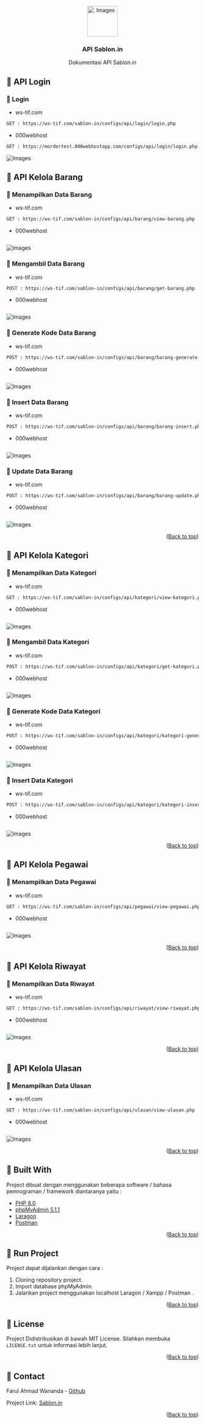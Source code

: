 <div id="top"></div>

<!-- PROJECT LOGO -->
<br />
<div align="center">
  <a href="https://github.com/farulwananda">
    <img src="public/logo.png" alt="Images" width="80" height="80">
  </a>

  <h3 align="center">API Sablon.in</h3>

  <p align="center">
    Dokumentasi API Sablon.in

</div>

<!-- ABOUT THE PROJECT -->

## 📌 API Login

### 🔗 Login

- ws-tif.com

```sh
GET : https://ws-tif.com/sablon-in/configs/api/login/login.php
```

- 000webhost

```sh
GET : https://mordertest.000webhostapp.com/configs/api/login/login.php
```

<img src="public/login.png" alt="Images">

## 📌 API Kelola Barang

### 🔗 Menampilkan Data Barang

- ws-tif.com

```sh
GET : https://ws-tif.com/sablon-in/configs/api/barang/view-barang.php
```

- 000webhost

```sh

```

<img src="public/view-barang.png" alt="Images">

### 🔗 Mengambil Data Barang

- ws-tif.com

```sh
POST : https://ws-tif.com/sablon-in/configs/api/barang/get-barang.php
```

- 000webhost

```sh

```

<img src="public/get-barang.png" alt="Images">

### 🔗 Generate Kode Data Barang

- ws-tif.com

```sh
POST : https://ws-tif.com/sablon-in/configs/api/barang/barang-generate.php
```

- 000webhost

```sh

```

<img src="public/generate-code-barang.png" alt="Images">

### 🔗 Insert Data Barang

- ws-tif.com

```sh
POST : https://ws-tif.com/sablon-in/configs/api/barang/barang-insert.php
```

- 000webhost

```sh

```

<img src="public/barang-insert.png" alt="Images">

### 🔗 Update Data Barang

- ws-tif.com

```sh
POST : https://ws-tif.com/sablon-in/configs/api/barang/barang-update.php
```

- 000webhost

```sh

```

<img src="public/barang-update.png" alt="Images">

<p align="right">(<a href="#top">Back to top</a>)</p>

## 📌 API Kelola Kategori

### 🔗 Menampilkan Data Kategori

- ws-tif.com

```sh
GET : https://ws-tif.com/sablon-in/configs/api/kategori/view-kategori.php
```

- 000webhost

```sh

```

<img src="public/view-kategori.png" alt="Images">

### 🔗 Mengambil Data Kategori

- ws-tif.com

```sh
POST : https://ws-tif.com/sablon-in/configs/api/kategori/get-kategori.php
```

- 000webhost

```sh

```

<img src="public/get-kategori.png" alt="Images">

### 🔗 Generate Kode Data Kategori

- ws-tif.com

```sh
POST : https://ws-tif.com/sablon-in/configs/api/kategori/kategori-generate.php
```

- 000webhost

```sh

```

<img src="public/generate-code-kategori.png" alt="Images">

### 🔗 Insert Data Kategori

- ws-tif.com

```sh
POST : https://ws-tif.com/sablon-in/configs/api/kategori/kategori-insert.php
```

- 000webhost

```sh

```

<img src="public/kategori-insert.png" alt="Images">

<p align="right">(<a href="#top">Back to top</a>)</p>

## 📌 API Kelola Pegawai

### 🔗 Menampilkan Data Pegawai

- ws-tif.com

```sh
GET : https://ws-tif.com/sablon-in/configs/api/pegawai/view-pegawai.php
```

- 000webhost

```sh

```

<img src="public/view-pegawai.png" alt="Images">

<p align="right">(<a href="#top">Back to top</a>)</p>

## 📌 API Kelola Riwayat

### 🔗 Menampilkan Data Riwayat

- ws-tif.com

```sh
GET : https://ws-tif.com/sablon-in/configs/api/riwayat/view-riwayat.php
```

- 000webhost

```sh

```

<img src="public/view-riwayat.png" alt="Images">

<p align="right">(<a href="#top">Back to top</a>)</p>

## 📌 API Kelola Ulasan

### 🔗 Menampilkan Data Ulasan

- ws-tif.com

```sh
GET : https://ws-tif.com/sablon-in/configs/api/ulasan/view-ulasan.php
```

- 000webhost

```sh

```

<img src="public/view-ulasan.png" alt="Images">

<p align="right">(<a href="#top">Back to top</a>)</p>

## 📌 Built With

Project dibuat dengan menggunakan beberapa software / bahasa pemrograman / framework diantaranya yaitu :

- [PHP 8.0](https://windows.php.net/download)
- [phpMyAdmin 5.1.1](https://www.phpmyadmin.net/)
- [Laragon](https://laragon.org/download/index.html)
- [Postman](https://www.postman.com/)

<p align="right">(<a href="#top">Back to top</a>)</p>

<!-- GETTING STARTED -->

## 📌 Run Project

Project dapat dijalankan dengan cara :

1. Cloning repository project.
2. Import database phpMyAdmin.
3. Jalankan project menggunakan localhost Laragon / Xampp / Postman .

<p align="right">(<a href="#top">Back to top</a>)</p>

<!-- CONTRIBUTING -->

<!-- LICENSE -->

## 📌 License

Project Didistribusikan di bawah MIT License. Silahkan membuka `LICENSE.txt` untuk informasi lebih lanjut.

<p align="right">(<a href="#top">Back to top</a>)</p>

<!-- CONTACT -->

## 📌 Contact

Farul Ahmad Wananda - [Github](https://github.com/farulwananda)

Project Link: [Sablon.in](https://github.com/Sablonin/Sablon.in)

<p align="right">(<a href="#top">Back to top</a>)</p>
